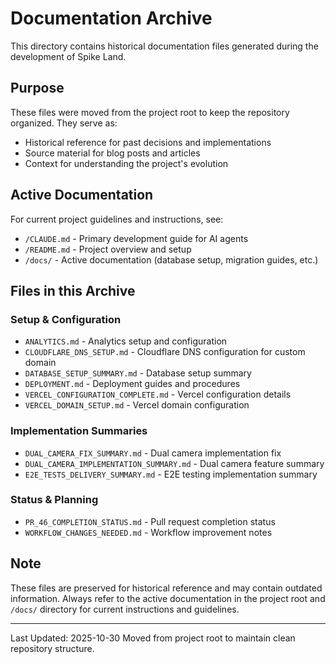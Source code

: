 # Documentation Archive

This directory contains historical documentation files generated during the development of Spike Land.

## Purpose

These files were moved from the project root to keep the repository organized. They serve as:
- Historical reference for past decisions and implementations
- Source material for blog posts and articles
- Context for understanding the project's evolution

## Active Documentation

For current project guidelines and instructions, see:
- `/CLAUDE.md` - Primary development guide for AI agents
- `/README.md` - Project overview and setup
- `/docs/` - Active documentation (database setup, migration guides, etc.)

## Files in this Archive

### Setup & Configuration
- `ANALYTICS.md` - Analytics setup and configuration
- `CLOUDFLARE_DNS_SETUP.md` - Cloudflare DNS configuration for custom domain
- `DATABASE_SETUP_SUMMARY.md` - Database setup summary
- `DEPLOYMENT.md` - Deployment guides and procedures
- `VERCEL_CONFIGURATION_COMPLETE.md` - Vercel configuration details
- `VERCEL_DOMAIN_SETUP.md` - Vercel domain configuration

### Implementation Summaries
- `DUAL_CAMERA_FIX_SUMMARY.md` - Dual camera implementation fix
- `DUAL_CAMERA_IMPLEMENTATION_SUMMARY.md` - Dual camera feature summary
- `E2E_TESTS_DELIVERY_SUMMARY.md` - E2E testing implementation summary

### Status & Planning
- `PR_46_COMPLETION_STATUS.md` - Pull request completion status
- `WORKFLOW_CHANGES_NEEDED.md` - Workflow improvement notes

## Note

These files are preserved for historical reference and may contain outdated information. Always refer to the active documentation in the project root and `/docs/` directory for current instructions and guidelines.

---

Last Updated: 2025-10-30
Moved from project root to maintain clean repository structure.
